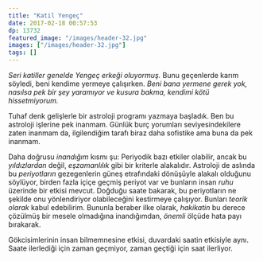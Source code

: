 ```yaml
---
title: "Katil Yengeç"
date: 2017-02-18 00:57:53
dp: 13732
featured_image: "/images/header-32.jpg"
images: ["/images/header-32.jpg"]
tags: []
---
```


*Seri katiller genelde Yengeç erkeği oluyormuş.* Bunu geçenlerde karım söyledi,
beni kendime yermeye çalışırken. *Beni bana yermene gerek yok, nasılsa pek bir
şey yaramıyor ve kusura bakma, kendimi kötü hissetmiyorum.*

Tuhaf denk gelişlerle bir astroloji programı yazmaya başladık. Ben bu astroloji
işlerine pek inanmam. Günlük burç yorumları seviyesindekilere zaten inanmam da,
ilgilendiğim tarafı biraz daha sofistike ama buna da pek inanmam. 

Daha doğrusu *inandığım* kısmı şu: Periyodik bazı etkiler olabilir, ancak bu
*yıldızlardan* değil, *eşzamanlılık* gibi bir kriterle alakalıdır. Astroloji de
aslında bu *periyotların* gezegenlerin güneş etrafındaki dönüşüyle alakalı
olduğunu söylüyor, birden fazla içiçe geçmiş periyot var ve bunların insan
*ruhu* üzerinde bir etkisi mevcut. Doğduğu saate bakarak, bu periyotların ne
şekilde onu yönlendiriyor olabileceğini kestirmeye çalışıyor. Bunları *teorik
olarak* kabul edebilirim. Bununla beraber ilke olarak, *hakikatin* bu derece
çözülmüş bir mesele olmadığına inandığımdan, *önemli* ölçüde hata payı
bırakarak. 

Gökcisimlerinin insan bilmemnesine etkisi, duvardaki saatin etkisiyle
aynı. Saate ilerlediği için zaman geçmiyor, zaman geçtiği için saat ilerliyor. 

